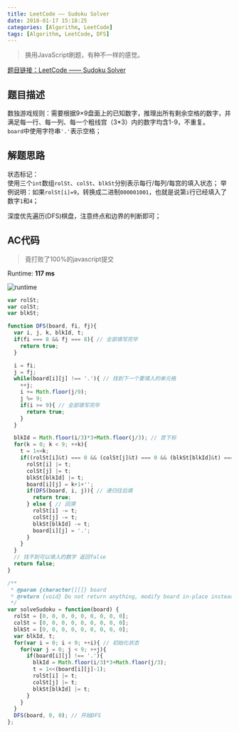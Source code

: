 ```yaml
---
title: LeetCode —— Sudoku Solver
date: 2018-01-17 15:18:25
categories: [Algorithm, LeetCode]
tags: [Algorithm, LeetCode, DFS]
---
```


> 换用JavaScript刷题，有种不一样的感觉。  

[题目链接：LeetCode —— Sudoku Solver](https://leetcode.com/problems/sudoku-solver/description/)  

## 题目描述  

数独游戏规则：需要根据9×9盘面上的已知数字，推理出所有剩余空格的数字，并满足每一行、每一列、每一个粗线宫（3*3）内的数字均含1-9，不重复。  
`board`中使用字符串`'.'`表示空格；

## 解题思路  

状态标记：  
使用三个`int`数组`rolSt`、`colSt`、`blkSt`分别表示每行/每列/每宫的填入状态；
举例说明：如果`rolSt[i]=9`，转换成二进制`000001001`，也就是说第`i`行已经填入了数字`1`和`4`；  

深度优先遍历(DFS)棋盘，注意终点和边界的判断即可；   <!-- more -->

## AC代码  

> 竟打败了100%的javascript提交  

Runtime: **117 ms**  

![runtime](/posts_assets/leetcode_37_sudoku_solver/runtime.jpg)  

```javascript
var rolSt;
var colSt;
var blkSt;

function DFS(board, fi, fj){
  var i, j, k, blkId, t;
  if(fi === 8 && fj === 8){ // 全部填写完毕
    return true;
  }

  i = fi;
  j = fj;
  while(board[i][j] !== '.'){ // 找到下一个要填入的单元格
    ++j;
    i += Math.floor(j/9);
    j %= 9;
    if(i >= 9){ // 全部填写完毕
      return true;
    }
  }

  blkId = Math.floor(i/3)*3+Math.floor(j/3); // 宫下标
  for(k = 0; k < 9; ++k){
    t = 1<<k;
    if((rolSt[i]&t) === 0 && (colSt[j]&t) === 0 && (blkSt[blkId]&t) === 0){
      rolSt[i] |= t;
      colSt[j] |= t;
      blkSt[blkId] |= t;
      board[i][j] = k+1+'';
      if(DFS(board, i, j)){ // 递归往后填
        return true;
      } else { // 回溯
        rolSt[i] -= t;
        colSt[j] -= t;
        blkSt[blkId] -= t;
        board[i][j] = '.';
      }
    }
  }
  // 找不到可以填入的数字 返回false
  return false;
}

/**
 * @param {character[][]} board
 * @return {void} Do not return anything, modify board in-place instead.
 */
var solveSudoku = function(board) {
  rolSt = [0, 0, 0, 0, 0, 0, 0, 0, 0];
  colSt = [0, 0, 0, 0, 0, 0, 0, 0, 0];
  blkSt = [0, 0, 0, 0, 0, 0, 0, 0, 0];
  var blkId, t;
  for(var i = 0; i < 9; ++i){ // 初始化状态
    for(var j = 0; j < 9; ++j){
      if(board[i][j] !== '.'){
        blkId = Math.floor(i/3)*3+Math.floor(j/3);
        t = 1<<(board[i][j]-1);
        rolSt[i] |= t;
        colSt[j] |= t;
        blkSt[blkId] |= t;
      }
    }
  }
  DFS(board, 0, 0); // 开始DFS
};

```

